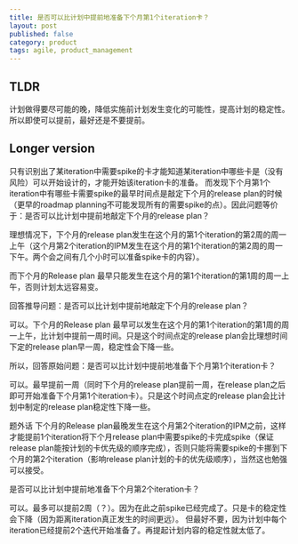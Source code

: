 ```yaml
---
title: 是否可以比计划中提前地准备下个月第1个iteration卡？
layout: post
published: false
category: product
tags: agile, product_management
---
```


## TLDR 
计划做得要尽可能的晚，降低实施前计划发生变化的可能性，提高计划的稳定性。所以即使可以提前，最好还是不要提前。

## Longer version 

只有识别出了某iteration中需要spike的卡才能知道某iteration中哪些卡是（没有风险）可以开始设计的，才能开始该iteration卡的准备。
而发现下个月第1个iteration中有哪些卡需要spike的最早时间点是敲定下个月的release plan的时候（更早的roadmap planning不可能发现所有的需要spike的点）。因此问题等价于：是否可以比计划中提前地敲定下个月的release plan？

理想情况下，下个月的release plan发生在这个月的第1个iteration的第2周的周一上午（这个月第2个iteration的IPM发生在这个月的第1个iteration的第2周的周一下午。两个会之间有几个小时可以准备spike卡的内容）。

而下个月的Release plan 最早只能发生在这个月的第1个iteration的第1周的周一上午，否则计划太远容易变。

回答推导问题：是否可以比计划中提前地敲定下个月的release plan？

可以。下个月的Release plan 最早可以发生在这个月的第1个iteration的第1周的周一上午，比计划中提前一周时间。只是这个时间点定的release plan会比理想时间下定的release plan早一周，稳定性会下降一些。

所以，回答原始问题：是否可以比计划中提前地准备下个月第1个iteration卡？

可以。最早提前一周（同时下个月的release plan提前一周，在release plan之后即可开始准备下个月第1个iteration卡）。只是这个时间点定的release plan会比计划中制定的release plan稳定性下降一些。


题外话
下个月的Release plan最晚发生在这个月第2个iteration的IPM之前，这样才能提前1个iteration将下个月release plan中需要spike的卡完成spike（保证release plan能按计划的卡优先级的顺序完成），否则只能将需要spike的卡挪到下个月的第2个iteration（影响release plan计划的卡的优先级顺序），当然这也勉强可以接受。



是否可以比计划中提前地准备下个月第2个iteration卡？

可以。最多可以提前2周（？）。因为在此之前spike已经完成了。只是卡的稳定性会下降（因为距离iteration真正发生的时间更远）。
但最好不要，因为计划中每个iteration已经提前2个迭代开始准备了。再提起计划内容的稳定性就太低了。